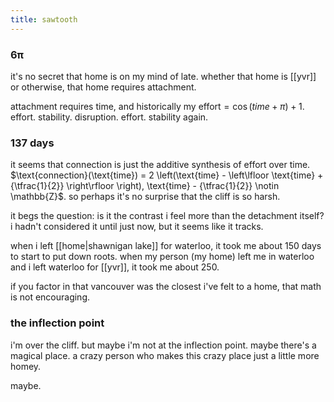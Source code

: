 ```yaml
---
title: sawtooth
---
```


### 6π

it's no secret that home is on my mind of late. whether that home is [[yvr]] or otherwise, that home requires attachment.

attachment requires time, and historically my $\text{effort} = \cos(time + \pi) + 1$. effort. stability. disruption. effort. stability again.

### 137 days

it seems that connection is just the additive synthesis of effort over time. $\text{connection}(\text{time}) = 2 \left(\text{time} - \left\lfloor \text{time} + {\tfrac{1}{2}} \right\rfloor \right), \text{time} - {\tfrac{1}{2}} \notin \mathbb{Z}$. so perhaps it's no surprise that the cliff is so harsh.

it begs the question: is it the contrast i feel more than the detachment itself? i hadn't considered it until just now, but it seems like it tracks.

when i left [[home|shawnigan lake]] for waterloo, it took me about 150 days to start to put down roots. when my person (my home) left me in waterloo and i left waterloo for [[yvr]], it took me about 250.

if you factor in that vancouver was the closest i've felt to a home, that math is not encouraging.

### the inflection point

i'm over the cliff. but maybe i'm not at the inflection point. maybe there's a magical place. a crazy person who makes this crazy place just a little more homey.

maybe.